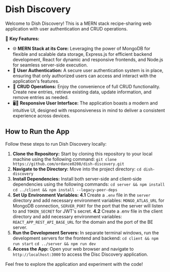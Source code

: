 # Dish Discovery

Welcome to Dish Discovery! This is a MERN stack recipe-sharing web application with user authentication and CRUD operations.

🚀 **Key Features:**
- 🌐 **MERN Stack at its Core:** Leveraging the power of MongoDB for flexible and scalable data storage, Express.js for efficient backend development, React for dynamic and responsive frontends, and Node.js for seamless server-side execution.
- 🔐 **User Authentication:** A secure user authentication system is in place, ensuring that only authorized users can access and interact with the application's features.
- 📝 **CRUD Operations:** Enjoy the convenience of full CRUD functionality. Create new entries, retrieve existing data, update information, and remove entries as needed.
- 🖥️📱 **Responsive User Interface:** The application boasts a modern and intuitive UI, designed with responsiveness in mind to deliver a consistent experience across devices.

## How to Run the App

Follow these steps to run Dish Discovery locally:

1. **Clone the Repository:** Start by cloning this repository to your local machine using the following command: `git clone https://github.com/ordance0208/dish-discovery.git`
2. **Navigate to the Directory:** Move into the project directory: `cd dish-discovery`
3. **Install Dependencies:** Install both server-side and client-side dependencies using the following commands: `cd server && npm install` `cd ../client && npm install --legacy-peer-deps`
4. **Set Up Environment Variables:** **4.1** Create a `.env` file in the `server` directory and add necessary environment variables: `MONGO_ATLAS_URL` for MongoDB connection, `SERVER_PORT` for the port that the server will listen to and `TOKEN_SECRET` for JWT's secret.
**4.2** Create a .env file in the client directory and add necessary environment variables: `REACT_APP_REST_API_BASE_URL` for the domain and the port of the BE server.
5. **Run the Development Servers:** In separate terminal windows, run the development servers for the frontend and backend: `cd client && npm run start` `cd ../server && npm run dev`
6. **Access the App:** Open your web browser and navigate to `http://localhost:3000` to access the Disc Discovery application.

Feel free to explore the application and experiment with the code!
